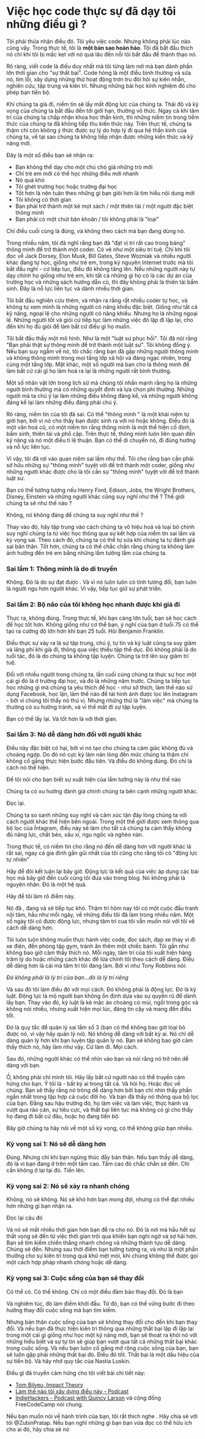 # Việc học code thực sự đã dạy tôi những điều gì ?

Tôi phải thừa nhận điều đó. Tôi yêu việc code. Nhưng không phải lúc nào cũng vậy. Trong thực tế, tôi là **một bản sao hoàn hảo**. Tôi đã bắt đầu thích nó chỉ khi tôi bị mắc kẹt với nó quá lâu đến nỗi tôi bắt đầu để thành thạo nó.

Rõ ràng, viết code là điều duy nhất mà tôi từng làm nơi mà bạn dành phần lớn thời gian cho "sự thất bại". Code hỏng là một điều bình thường và sửa nó, tìm lỗi, xây dựng những thứ hoạt động trơn tru đòi hỏi sự kiên nhẫn, nghiên cứu, tập trung và kiên trì. Nhưng những bài học kính nghiệm đó cho phép bạn tiến bộ. 

Khi chúng ta già đi, niềm tin sẽ lấy mất động lực của chúng ta. Thái độ và kỳ vọng của chúng ta bắt đầu đến tới giới hạn, thường vô thức. Ngay cả khi tâm trí của chúng ta chấp nhận khoa học thần kinh, thì những niềm tin trong tiềm thức của chúng ta đã không tiếp thu kiến thức này. Trên thực tế, chúng ta thậm chí còn không ý thức được sự lý do hợp lý đi qua hệ thần kinh của chúng ta, về tại sao chúng ta không tiếp nhận được những kiến thức và kỹ năng mới.

Đây là một số điều bạn sẽ nhận ra: 

* Bạn không thể dạy cho một chú chó già những trò mới
* Chỉ trẻ em mới có thể học những điều mới nhanh
* Nó quá khó
* Tôi ghét trường học hoặc trường đại học
* Tốt hơn là nên tuân theo những gì bạn giỏi hơn là tìm hiểu nội dung mới
* Tôi không có thời gian
* Bạn phải trở thành một kẻ mọt sách / một thiên tài / một người đặc biệt thông minh
* Bạn phải có một chút băn khoăn / tôi không phải là "loại"

Chỉ điều cuối cùng là đúng, và không theo cách mà bạn đang dùng nó.

Trong nhiều năm, tôi đã nghĩ rằng bạn đã "đạt vị trí rất cao trong bảng" thông minh để trở thành một coder. Có vẻ như một siêu trí tuệ. Chỉ khi tôi đọc về Jack Dorsey, Elon Musk, Bill Gates, Steve Wozniak và nhiều người khác đang tự học, giống như trẻ em, trong kỷ nguyên Internet trước mà tôi bắt đầu nghĩ - cứ tiếp tục, điều đó không tăng lên. Nếu những người này tự dạy chính họ giống như trẻ em, khi tất cả những gì họ có là các dự án của trường học và những sách hướng dẫn cũ, thì đây không phải là thiên tài bẩm sinh. Đây là nỗ lực liên tục và dành nhiều thời gian.

Tôi bắt đầu nghiên cứu thêm, và nhận ra rằng rất nhiều coder tự học, và không tự xem mình là những người có năng khiếu đặc biệt. Giống như tất cả kỹ năng, ngoại lệ cho những người có năng khiếu. Nhưng họ là những ngoại lệ. Những người tốt và giỏi cứ tiếp tục làm những việc đó lặp đi lặp lại, cho đến khi họ đủ giỏi để làm bất cứ điều gì họ muốn.

Tôi bắt đầu thấy một mô hình. Như là một "luật sư phục hồi". Tôi đã nói rằng "Bạn phải thật sự thông minh để trở thành một luật sư". Tôi không đồng ý. Nếu bạn suy ngẫm về nó, tôi chắc rằng bạn đã gặp những người thông minh và không thông minh trong mọi tầng lớp xã hội và đáng ngạc nhiên, trong cùng một tầng lớp. Mặt khác, một số người mà bạn cho là thông minh đế làm bất cứ cái gì họ làm hoá ra lại là những người rất bình thường. 

Một số nhân vật lớn trong lịch sử mà chúng tôi nhấn mạnh rằng họ là những người bình thường mà có những quyết định và lựa chọn phi thường. Những người mà ta chú ý lại làm những điều không đáng kể, và những người không đáng kể lại làm những điều đáng phải chú ý.

Rõ ràng, niềm tin của tôi đã sai. Có thể "thông minh " là một khái niệm tự giới hạn, bởi vì nó cho thấy bạn được sinh ra với nó hoặc không. Điều đó là một văn hoá cũ, có một niềm tin rằng thông minh là một thể hiện cố định, bẩm sinh, thiên tài và phổ cập. Trên thực tế, thông minh luôn liên quan đến kỹ năng và nó một điều tỉ lệ thuận. Bạn có thể di chuyển nó, đi đúng hướng và nỗ lực liên tục. 

Vì vậy, tôi đã rơi vào quan niệm sai lầm như thế. Tôi cho rằng bạn cần phải sở hữu những sự "thông minh" tuyệt vời để trở thành một coder, giống như những người khác được cho là tôi cần sự "thông minh" tuyệt vời để trở thành luật sư.

Bạn có thể tưởng tượng nếu Henry Ford, Edison, Jobs, the Wright Brothers, Disney, Einstein và những người khác cũng suy nghĩ như thế ? Thế giới chúng ta sẽ như thế nào ?

Không, nó không đáng để chúng ta suy nghĩ như thế ?

Thay vào đó, hãy tập trung vào cách chúng ta vô hiệu hoá và loại bỏ chính suy nghĩ chúng ta từ việc học thông qua sự kết hợp của niềm tin sai lầm và kỳ vọng sai. Theo cách đó, chúng ta có thể tự sửa khi chúng ta tự đánh giá sai bản thân. Tốt hơn, chúng ta có thể chắc chắn rằng chúng ta không làm ảnh hưởng đến trẻ em bằng những lầm tưởng lầm của chúng ta. 

### Sai lầm 1: Thông minh là do di truyền

Không. Đó là do sự đạt được . Và vì nó luôn luôn có tính tương đối, bạn luôn là người ngu hơn người khác. Vì vậy, tiếp tục giữ sự phát triển.

### Sai lầm 2: Bộ não của tôi không học nhanh được khi già đi

Thực ra, không đúng. Trong thực tế, khi bạn càng lớn tuổi, bạn sẽ học cách để học tốt hơn. Không giống như cơ thể bạn, ý nghĩ của bạn ở tuổi 75 có thể tạo ra cường độ lớn hơn khi bạn 25 tuổi. Hỏi Benjamin Franklin.

Điều thực sự xảy ra là sự tập trung, chú ý, tự tin và kỷ luật cũng ta suy giảm và lãng phí khi già đi, thông qua việc thiếu tập thể dục. Đó không phải là do tuổi tác, đó là do chúng ta không tập luyện. Chúng ta trở lên suy giảm trí tuệ.

Đối với nhiều người trong chúng ta, lần cuối cùng chúng ta thực sự học một cái gì đó là ở trường đại học, và đó là những năm trước. Chúng ta tiếp tục học những gì mà chúng ta yêu thích để học - như sở thích, làm thế nào sử dụng Facebook, học lặn, làm thế nào để tải hình ảnh được lọc lên Instagram - bởi vì chúng tôi thấy nó thú vị. Nhưng những thứ là "làm việc" mà chúng ta thường có xu hướng tránh, và vì thế mất đi sự tập luyện. 

Bạn có thể lấy lại. Và tốt hơn là với thời gian.

### Sai lầm 3: Nó dễ dàng hơn đối với người khác 

Điều này đặc biệt có hại, bởi vì nó tạo cho chúng ta cảm giác không đủ và choáng ngợp. Do đó nó cực kỳ làm nản lòng đến mức chúng ta thậm chí không cố gắng thực hiện bước đầu tiên. Và điều đó không đúng. Đó chỉ là cách nó thể hiện. 

Để tôi nói cho bạn biết sự xuất hiện của lầm tưởng này là như thế nào

Chúng ta có xu hướng đánh giá chính chúng ta bên cạnh những người khác.

Đọc lại.

Chúng ta so sanh những suy nghĩ và cảm xúc tận đáy lòng chúng ta với cách người khác thể hiện bên ngoài. Trong một thế giới được xem thông qua bộ lọc của Íntagram, điều này sẽ làm cho tất cả chúng ta cảm thấy không đủ năng lực, chất béo, xấu xí, ngu ngốc và nghèo nàn. 

Trong thực tế, có niềm tin cho rằng nó đến dễ dàng hơn với người khác là rất sai, ngay cả gia đình gần gũi nhất của tôi cũng cho rằng tôi có "động lực tự nhiên"

Hãy để đôi kết luận lại bây giờ. Động lực là kết quả của việc áp dụng các bài học mà bây giờ đến cuối cùng tôi đưa vào trong blog. Nó không phải là nguyên nhân. Đó là một hệ quả. 

Hãy để tôi làm rõ điểm này.

Nó đã , đang và sẽ tiếp tục khó. Thậm trí hôm nay tôi có một cuộc đấu tranh nội tâm, hầu như mỗi ngày, về những điều tôi đã làm trong nhiều năm. Một số ngày tôi có được động lực, nhưng tâm trí cua tôi vẫn muốn nói với tôi về cách dễ dàng hơn.

Tôi luôn luôn không muốn thực hành việc code, đọc sách, đạp xe thay vì đi xe điện, đến phòng tập gym, tránh ăn thêm một chiếc bánh. Tôi gần như không bao giờ cảm thấy thích nó. Mỗi ngày, tâm trí của tôi xuất hiện hàng trăm lý do hoặc những cách khác để lừa chính tôi theo cách dễ dàng. Điều dễ dàng hơn là cái mà tâm trí tôi đang làm. Bởi vì như Tony Robbins nói: 

_Đó không phải là lý trí của bạn...đó là lý trí riêng_

Và sau đó tôi làm điều đó với mọi cách. Đó không phải là động lực. Đó là kỷ luật. Động lực là mộ người bạn không ổn định dựa vào sự quyến rũ để dành lấy bạn. Thay vào đó, kỷ luật là kẻ mặc áo choàng có mùi, ngồi trong góc và không nói nhiều, nhưng xuất hiện mọi lúc, đáng tin cậy và mang đến điều tốt.

Đó là quy tắc để quản lý sai lầm số 3 (bạn có thể không bao giờ loại bỏ được nó, vì vậy hãy quản lý nó). Nó không dễ dàng với bất kỳ ai. Nó chỉ dễ dàng quản lý hơn khi bạn luyện tập quản lý nó. Bạn sẽ không bao giờ cảm thấy thích nó, hãy làm như vậy. Cứ làm đi. Mọi cách.

Sau đó, những người khác có thể nhìn vào bạn và nói rằng nó trở nên dễ dàng với bạn. 

Ồ, không phải chỉ mình tôi. Hãy lấy bất cứ người nào có thể truyền cảm hứng cho bạn. Ý tôi là - bất kỳ ai trong tất cả. Và hỏi họ. Hoặc đọc về chúng. Bạn sẽ thấy rằng nó trông dễ dàng hơn bởi bạn chỉ nhìn thấy phần ngắn nhất trong tập hợp cả cuộc đời họ. Và bạn đã thấy nó thông qua bộ lọc của bạn. Đằng sau hậu trường đó, họ làm việc và làm việc, thực hành và vượt qua rào cản, sự tiêu cực, và thất bại liên tục mà không có gì cho thấy họ đang đi bất cứ đâu, hoặc họ đang tiến bộ.

Bây giờ chúng ta hãy nói về một số kỳ vọng, có thể không giúp bạn nhiều.

### Kỳ vọng sai 1: Nó sẽ dễ dàng hơn

Đúng. Nhưng chỉ khi bạn ngừng thúc đẩy bản thân. Nếu bạn thấy dễ dàng, đó là vì bạn đang ở trên một tầm cao. Tầm cao đó chắc chắn sẽ đến. Chỉ cần không ở lại tại đó. Tiến lên.

### Kỳ vọng sai 2: Nó sẽ xảy ra nhanh chóng

Không, nó sẽ không. Nó sẽ khó hơn bạn mong đợi, nhưng có thể đạt nhiều hơn những gì bạn nhận ra.

Đọc lại câu đó

Và nó sẽ mất nhiều thời gian hơn bạn đề ra cho nó. Đó là nơi mà hầu hết sự thất vọng sẽ đến từ việc thời gian trôi qua khiến bạn nghi ngờ và sợ hãi hơn. Bạn sẽ tìm kiếm chiến thắng nhanh chóng và những thành tựu dễ dàng. Chúng sẽ đến. Nhưng sau thời điểm bạn tưởng tượng ra, và như là một phần thưởng cho sự kiên trì trong quá khứ mệt mỏi, khi chúng không thể được gọi một cách hợp pháp nhanh chóng hoặc dễ dàng.

### Kỳ vọng sai 3: Cuộc sống của bạn sẽ thay đổi

Có thể có. Có thể không. Chỉ có một điều đảm bảo thay đổi. Đó là bạn

Và nghiêm túc, đó làm điểm khởi đầu. Từ đó, bạn có thể vững bước đi theo hướng thay đổi cuộc sống mà bạn tìm kiếm. 

Nhưng bản thân cuộc sống của bạn sẽ không thay đổi cho đến khi bạn thay đổi. Và nếu bạn đã thực hiện kiên trì thông qua những thất bại lặp đi lặp lại trong một cái gì giống như học một kỹ năng mới, bạn sẽ thoát ra khỏi nó với những hiểu biết và sự tự tin sẽ giúp bạn vượt qua tất cả những thất bại khác trong cuộc sống. Và nếu bạn luôn cố gắng mở rộng cuộc sống của bạn, bạn sẽ luôn gặp phải những thất bại đó. Điều đó tốt. Thất bại là một dấu hiệu của sự tiến bộ. Và hãy nhớ quy tắc của Nastia Luskin.

Điều gì đã truyền cảm hứng cho tôi viết bài chi tiết này:

* [Tom Bilyeu, Impact Theory](https://impacttheory.com/)
* [Làm thế nào tôi xây dựng điều này - Podcast](https://www.npr.org/podcasts/510313/how-i-built-this)
*  [IndieHackers - Podcast with Quincy Larson](https://www.indiehackers.com/podcast/056-quincy-larson-of-freecodecamp) và cộng đồng FreeCodeCamp nói chung.

Nếu bạn muốn nói về hành trình của bạn, tôi rất thích nghe . Hãy chia sẻ với tôi @ZubinPratap. Nếu bạn nghĩ những gì bạn bạn vừa đọc có thể hữu ích cho ai đó, hãy chia sẻ nó


